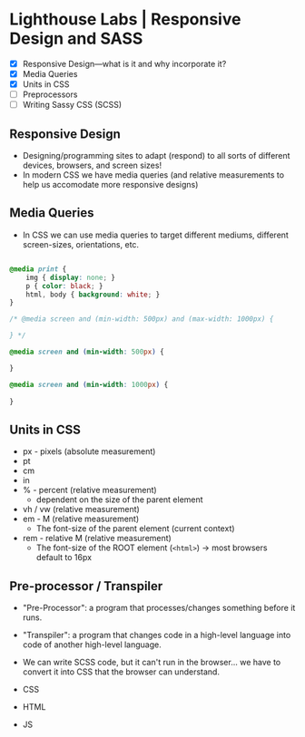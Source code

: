# Lighthouse Labs | Responsive Design and SASS

* [X] Responsive Design—what is it and why incorporate it?
* [X] Media Queries
* [X] Units in CSS
* [ ] Preprocessors
* [ ] Writing Sassy CSS (SCSS)

## Responsive Design

* Designing/programming sites to adapt (respond) to all sorts of different devices, browsers, and screen sizes!
* In modern CSS we have media queries (and relative measurements to help us accomodate more responsive designs)

## Media Queries

* In CSS we can use media queries to target different mediums, different screen-sizes, orientations, etc.

```css

@media print {
    img { display: none; }
    p { color: black; }
    html, body { background: white; }
}

/* @media screen and (min-width: 500px) and (max-width: 1000px) {

} */

@media screen and (min-width: 500px) {

}

@media screen and (min-width: 1000px) {
    
}

```

## Units in CSS

* px - pixels (absolute measurement)
* pt
* cm
* in
* % - percent (relative measurement)
    * dependent on the size of the parent element
* vh / vw (relative measurement)
* em - M (relative measurement)
    * The font-size of the parent element (current context)
* rem - relative M (relative measurement)
    * The font-size of the ROOT element (`<html>`) -> most browsers default to 16px

## Pre-processor / Transpiler

* "Pre-Processor": a program that processes/changes something before it runs.
* "Transpiler": a program that changes code in a high-level language into code of another high-level language.
* We can write SCSS code, but it can't run in the browser... we have to convert it into CSS that the browser can understand.

* CSS
* HTML
* JS
